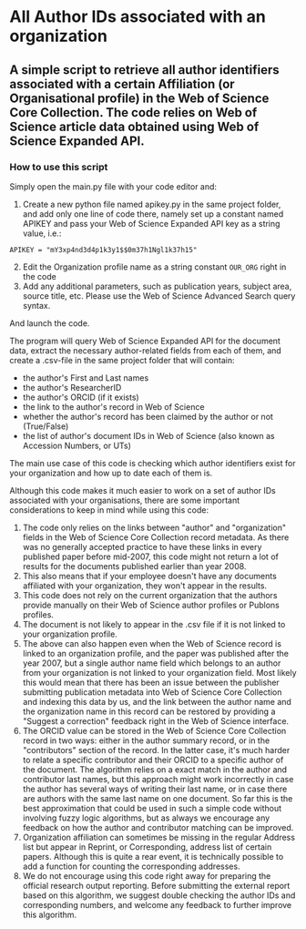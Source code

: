 # All Author IDs associated with an organization


## A simple script to retrieve all author identifiers associated with a certain Affiliation (or Organisational profile) in the Web of Science Core Collection. The code relies on Web of Science article data obtained using Web of Science Expanded API.

### How to use this script
Simply open the main.py file with your code editor and:
1. Create a new python file named apikey.py in the same project folder, and add only one line of code there, namely set up a constant named APIKEY and pass your Web of Science Expanded API key as a string value, i.e.:
```
APIKEY = "mY3xp4nd3d4p1k3y1$$0m37h1Ngl1k37h15"
```
2. Edit the Organization profile name as a string constant `OUR_ORG` right in the code
3. Add any additional parameters, such as publication years, subject area, source title, etc. Please use the Web of Science Advanced Search query syntax.

And launch the code.

The program will query Web of Science Expanded API for the document data, extract the necessary author-related fields from each of them, and create a .csv-file in the same project folder that will contain:
- the author's First and Last names
- the author's ResearcherID
- the author's ORCID (if it exists)
- the link to the author's record in Web of Science
- whether the author's record has been claimed by the author or not (True/False)
- the list of author's document IDs in Web of Science (also known as Accession Numbers, or UTs)

The main use case of this code is checking which author identifiers exist for your organization and how up to date each of them is.

Although this code makes it much easier to work on a set of author IDs associated with your organisations, there are some important considerations to keep in mind while using this code:
1. The code only relies on the links between "author" and "organization" fields in the Web of Science Core Collection record metadata. As there was no generally accepted practice to have these links in every published paper before mid-2007, this code might not return a lot of results for the documents published earlier than year 2008.
2. This also means that if your employee doesn't have any documents affiliated with your organization, they won't appear in the results.
3. This code does not rely on the current organization that the authors provide manually on their Web of Science author profiles or Publons profiles.
4. The document is not likely to appear in the .csv file if it is not linked to your organization profile.
5. The above can also happen even when the Web of Science record is linked to an organization profile, and the paper was published after the year 2007, but a single author name field which belongs to an author from your organization is not linked to your organization field. Most likely this would mean that there has been an issue between the publisher submitting publication metadata into Web of Science Core Collection and indexing this data by us, and the link between the author name and the organization name in this record can be restored by providing a "Suggest a correction" feedback right in the Web of Science interface.
6. The ORCID value can be stored in the Web of Science Core Collection record in two ways: either in the author summary record, or in the "contributors" section of the record. In the latter case, it's much harder to relate a specific contributor and their ORCID to a specific author of the document. The algorithm relies on a exact match in the author and contributor last names, but this approach might work incorrectly in case the author has several ways of writing their last name, or in case there are authors with the same last name on one document. So far this is the best approximation that could be used in such a simple code without involving fuzzy logic algorithms, but as always we encourage any feedback on how the author and contributor matching can be improved. 
7. Organization affiliation can sometimes be missing in the regular Address list but appear in Reprint, or Corresponding, address list of certain papers. Although this is quite a rear event, it is technically possible to add a function for counting the corresponding addresses.
8. We do not encourage using this code right away for preparing the official research output reporting. Before submitting the external report based on this algorithm, we suggest double checking the author IDs and corresponding numbers, and welcome any feedback to further improve this algorithm.
